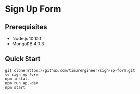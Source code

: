 # Sign Up Form

## Prerequisites

- Node.js 10.15.1
- MongoDB 4.0.3

## Quick Start

```
git clone https://github.com/timurengineer/sign-up-form.git
cd sign-up-form
npm install
npm run api-dev
npm start
```
